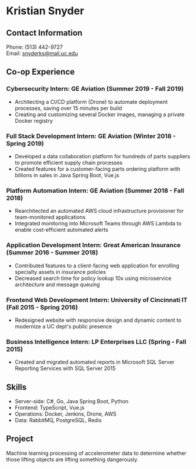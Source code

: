 # Kristian Snyder

## Contact Information

Phone: (513) 442-9727  
Email: snyderks@mail.uc.edu

## Co-op Experience

### Cybersecurity Intern: GE Aviation (Summer 2019 - Fall 2019)
- Architecting a CI/CD platform (Drone) to automate deployment processes, saving over 15 minutes per build
- Creating and customizing several Docker images, managing a private Docker registry 

### Full Stack Development Intern: GE Aviation (Winter 2018 - Spring 2019)
- Developed a data collaboration platform for hundreds of parts suppliers to promote efficient supply chain processes
- Created features for a customer-facing parts ordering platform with billions in sales in Java Spring Boot, Vue.js
### Platform Automation Intern: GE Aviation (Summer 2018 - Fall 2018)
- Rearchitected an automated AWS cloud infrastructure provisioner for team-monitored applications
- Integrated monitoring into Microsoft Teams through AWS Lambda to enable cost-efficient automated alerts
### Application Development Intern: Great American Insurance (Summer 2016 - Summer 2018)
- Contributed features to a client-facing web application for enrolling specialty assets in insurance policies
- Decreased search time for policy lookup 10x using microservice architecture and message queuing
### Frontend Web Development Intern: University of Cincinnati IT (Fall 2015 - Spring 2016)
- Redesigned website with responsive design and dynamic content to modernize a UC dept's public presence
### Business Intelligence Intern: LP Enterprises LLC (Spring - Fall 2015)
- Created and migrated automated reports in Microsoft SQL Server Reporting Services with SQL Server 2015

## Skills

- Server-side: C#, Go, Java Spring Boot, Python 
- Frontend: TypeScript, Vue.js 
- Operations: Docker, Jenkins, Drone, AWS
- Data: RabbitMQ, PostgreSQL, Redis

## Project

Machine learning processing of accelerometer data to determine whether those
lifting objects are lifting something dangerously.
